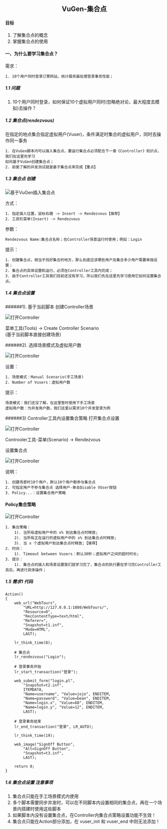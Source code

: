 ## <center>VuGen-集合点</center>
#### 目标
1. 了解集合点的概念
2. 掌握集合点的使用

#### 一、为什么要学习集合点？
需求：

    1. 10个用户同时登录订票网站，统计服务器处理登录事务性能；

##### 1.1 问题
1. 10个用户同时登录，如何保证10个虚拟用户同时(忽略绝对论，最大程度去模拟)去操作？

##### 1.2 集合点(rendezvous)
在指定的地点集合指定虚拟用户(Vuser)，条件满足时集合的虚拟用户，同时去操作同一事务

    1. 在VuGen脚本内可以插入集合点，要运行集合点必须配合下一章《Controller》知识点，我们在这里先学习
    如何基于VuGen创建集合点；
    2. 前面了解的并发测试就是基于集合点来完成【重点】

##### 1.3 集合点 创建

![基于VuGen插入集合点](/images/Rendezvous_01.png)

方式：

    1. 指定插入位置，鼠标右键 -> Insert -> Rendezvous【推荐】
    2. 工具栏菜单(Insert) -> Rendezvous

参数：

    Rendezvous Name:集合点名称；在Controller场景运行时使用；例如：Login
提示：

    1. 创建集合点，相当于找好集合的地方，那么到底应该哪些用户及集合多少用户需要单独设置；
    2. 集合点的具体设置和运行，必须在Controller工具内完成；
    3. 由于Controller工具我们目前还没有学习，所以我们先在这里先学习使用它如何设置集合点。

##### 1.4 集合点设置
######1). 基于当前脚本 创建Controller场景

![打开Controller](/images/Rendezvous_02.png)


菜单工具(Tools) -> Create Controller Scenario <br>
(基于当前脚本直接创建场景)

######2). 选择场景模式及虚拟用户数

![打开Controller](/images/Rendezvous_03.png)

设置：

    1. 场景模式：Manual Scenario(手工场景)
    2. Number of Vusers：虚拟用户数

提示：

    场景模式：我们还没了解，在这里暂时使用下手工场景
    虚拟用户数：为并发用户数，我们这里以需求10个并发登录为例

######3) Controller工具内设置集合策略
打开集合点设置

![打开Controller](/images/Rendezvous_04.png)

Controoler工具-菜单(Scenario) -> Rendezvous

设置集合点

![打开Controller](/images/Rendezvous_06.png)

说明：

    1. 创建场景时10个用户，默认10个用户都参与集合点
    2. 可指定用户不参与集合点 选择用户-单击Disable VUser按钮
    3. Policy...：设置集合用户策略

#### Policy集合策略

![打开Controller](/images/Rendezvous_07.png)

    1. 集合策略：
        1). 当所有虚拟用户中的 x% 到达集合点时释放;
        2). 当所有正在运行的虚拟用户中的 x% 到达集合点时释放;
        3). 当 x 个虚拟用户到达集合点时释放;【推荐】
    2. 时间：
        1). Timeout between Vusers：默认30秒；虚拟用户之间的超时时长;
    3. 提示：
        1). 集合点的插入和场景设置我们就学习完了，集合点的执行要在学习完Controller工具后，再进行具体操作；

##### 1.5 需求1 代码

    Action()
    {
        web_url("WebTours",
            "URL=http://127.0.0.1:1080/WebTours/",
            "Resource=0",
            "RecContentType=text/html",
            "Referer=",
            "Snapshot=t1.inf",
            "Mode=HTML",
            LAST);

        lr_think_time(8);

        # 集合点
        lr_rendezvous("Login");

        # 登录事务开始
        lr_start_transaction("登录");

        web_submit_form("login.pl",
            "Snapshot=t2.inf",
            ITEMDATA,
            "Name=username", "Value=jojo", ENDITEM,
            "Name=password", "Value=bean", ENDITEM,
            "Name=login.x", "Value=68", ENDITEM,
            "Name=login.y", "Value=12", ENDITEM,
            LAST); 

        # 登录事务结束
        lr_end_transaction("登录", LR_AUTO);

        lr_think_time(19);

        web_image("SignOff Button",
            "Alt=SignOff Button",
            "Snapshot=t3.inf",
            LAST);

        return 0;
    }

##### 1.6 集合点设置 注意事项

1. 集合点只能在手工场景模式内使用<br>
2. 多个脚本需要同步并发时，可以在不同脚本内设置相同的集合点，再在一个场景内搭建时使用这些脚本<br>
3. 如果脚本内没有设置集合点，在Controller内集合点策略设置功能不生效！<br>
4. 集合点只能在Action部分添加，在 vuser_init 和 vuser_end 中则无法添加！
